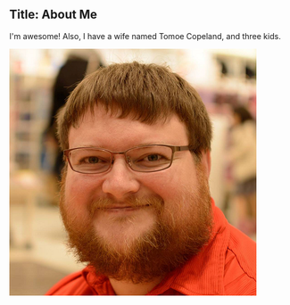 Title: About Me
---
I'm awesome! Also, I have a wife named Tomoe Copeland, and three kids.

![image](images/profile.png)